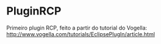 # PluginRCP
Primeiro plugin RCP, feito a partir do tutorial do Vogella: http://www.vogella.com/tutorials/EclipsePlugIn/article.html
